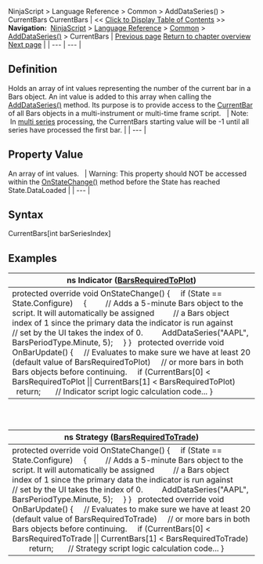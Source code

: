 ﻿
NinjaScript \> Language Reference \> Common \> AddDataSeries() \> CurrentBars
CurrentBars
| \<\< [Click to Display Table of Contents](currentbars.md) \>\> **Navigation:**     [NinjaScript](ninjascript-1.md) \> [Language Reference](language_reference_wip-1.md) \> [Common](common-1.md) \> [AddDataSeries()](adddataseries-1.md) \> CurrentBars | [Previous page](barsperiods-1.md) [Return to chapter overview](adddataseries-1.md) [Next page](alert__debugging_and_sharing-1.md) |
| --- | --- |
## Definition
Holds an array of int values representing the number of the current bar in a Bars object. An int value is added to this array when calling the [AddDataSeries()](adddataseries-1.md) method. Its purpose is to provide access to the [CurrentBar](currentbar-1.md) of all Bars objects in a multi\-instrument or multi\-time frame script. 
 
| Note:    In [multi series](multi-time_frame__instruments-1.md) processing, the CurrentBars starting value will be \-1 until all series have processed the first bar. |
| --- |
 
## 
## Property Value
An array of int values.
 
| Warning: This property should NOT be accessed within the [OnStateChange()](onstatechange-1.md) method before the State has reached State.DataLoaded |
| --- |

## Syntax
CurrentBars\[int barSeriesIndex]
 
## Examples
| ns Indicator ([BarsRequiredToPlot](barsrequiredtoplot-1.md)) |
| --- |
| protected override void OnStateChange() {      if (State \=\= State.Configure)      {          // Adds a 5\-minute Bars object to the script. It will automatically be assigned          // a Bars object index of 1 since the primary data the indicator is run against          // set by the UI takes the index of 0\.          AddDataSeries("AAPL", BarsPeriodType.Minute, 5);      } }   protected override void OnBarUpdate() {      // Evaluates to make sure we have at least 20 (default value of BarsRequiredToPlot)      // or more bars in both Bars objects before continuing.      if (CurrentBars\[0] \< BarsRequiredToPlot \|\| CurrentBars\[1] \< BarsRequiredToPlot)          return;        // Indicator script logic calculation code... } |
 
## 
| ns Strategy ([BarsRequiredToTrade](barsrequiredtotrade-1.md)) |
| --- |
| protected override void OnStateChange() {      if (State \=\= State.Configure)      {          // Adds a 5\-minute Bars object to the script. It will automatically be assigned          // a Bars object index of 1 since the primary data the indicator is run against          // set by the UI takes the index of 0\.          AddDataSeries("AAPL", BarsPeriodType.Minute, 5);      } }   protected override void OnBarUpdate() {      // Evaluates to make sure we have at least 20 (default value of BarsRequiredToTrade)      // or more bars in both Bars objects before continuing.      if (CurrentBars\[0] \< BarsRequiredToTrade \|\| CurrentBars\[1] \< BarsRequiredToTrade)          return;        // Strategy script logic calculation code... } |

